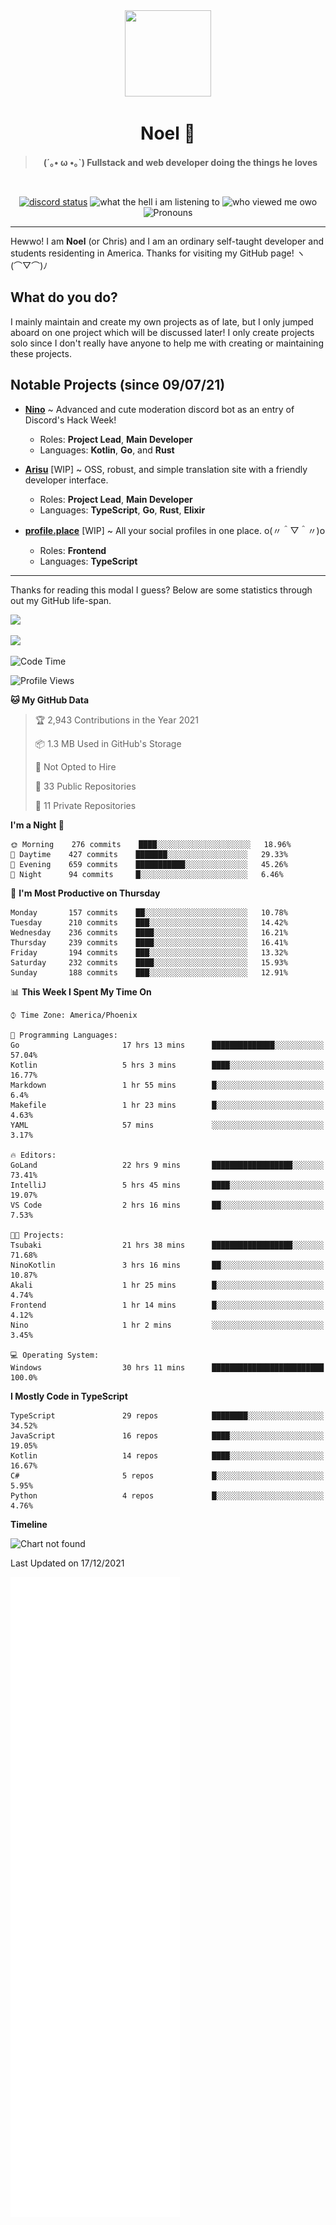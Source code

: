 <div align='center'>
  <div align='center'>
    <img
      src='https://cdn.floofy.dev/art/icons/icon_cinnamonserval.png'
      width='138'
      height='138'
    />
  </div>
  <h1>Noel 🐾</h1>
  <blockquote><strong>(´｡• ω •｡`) Fullstack and web developer doing the things he loves</strong></blockquote>

  <br />

  <a href='https://discord.com/users/280158289667555328' target='_blank'><img alt="discord status" src="https://dev.discordprofiles.me/badge/status/280158289667555328" /></a>
  <img alt="what the hell i am listening to" src="https://dev.discordprofiles.me/badge/spotify/280158289667555328" />
  <img alt="who viewed me owo" src="https://komarev.com/ghpvc/?username=auguwu" />
  <img alt='Pronouns' src='https://img.shields.io/endpoint?url=https://pronoundb.org/shields/6004d014406af11e4593a013' />
</div>

<hr />

Hewwo! I am **Noel** (or Chris) and I am an ordinary self-taught developer and students residenting in America. Thanks for visiting my GitHub page! ヽ(⌒▽⌒)ﾉ

## What do you do?
I mainly maintain and create my own projects as of late, but I only jumped aboard on one project which will be discussed later! I only create projects
solo since I don't really have anyone to help me with creating or maintaining these projects.

## Notable Projects (since 09/07/21)
- [**Nino**](https://nino.sh) ~ Advanced and cute moderation discord bot as an entry of Discord's Hack Week!
  - Roles: **Project Lead**, **Main Developer**
  - Languages: **Kotlin**, **Go**, and **Rust**

- [**Arisu**](https://arisu.land) [WIP] ~ OSS, robust, and simple translation site with a friendly developer interface.
  - Roles: **Project Lead**, **Main Developer**
  - Languages: **TypeScript**, **Go**, **Rust**, **Elixir**

- [**profile.place**](https://profile.place) [WIP] ~ All your social profiles in one place. o(〃＾▽＾〃)o
  - Roles: **Frontend**
  - Languages: **TypeScript**

---

Thanks for reading this modal I guess? Below are some statistics through out my GitHub life-span.

![](https://github-readme-stats.vercel.app/api?username=auguwu&count_private=true&show_icons=true&theme=gruvbox)

![](https://github-readme-stats.vercel.app/api/top-langs/?username=auguwu&layout=compact&theme=gruvbox)

<!--START_SECTION:waka-->
![Code Time](http://img.shields.io/badge/Code%20Time-2%2C513%20hrs%2014%20mins-blue)

![Profile Views](http://img.shields.io/badge/Profile%20Views-7-blue)

**🐱 My GitHub Data** 

> 🏆 2,943 Contributions in the Year 2021
 > 
> 📦 1.3 MB Used in GitHub's Storage 
 > 
> 🚫 Not Opted to Hire
 > 
> 📜 33 Public Repositories 
 > 
> 🔑 11 Private Repositories  
 > 
**I'm a Night 🦉** 

```text
🌞 Morning    276 commits    ████░░░░░░░░░░░░░░░░░░░░░   18.96% 
🌆 Daytime    427 commits    ███████░░░░░░░░░░░░░░░░░░   29.33% 
🌃 Evening    659 commits    ███████████░░░░░░░░░░░░░░   45.26% 
🌙 Night      94 commits     █░░░░░░░░░░░░░░░░░░░░░░░░   6.46%

```
📅 **I'm Most Productive on Thursday** 

```text
Monday       157 commits    ██░░░░░░░░░░░░░░░░░░░░░░░   10.78% 
Tuesday      210 commits    ███░░░░░░░░░░░░░░░░░░░░░░   14.42% 
Wednesday    236 commits    ████░░░░░░░░░░░░░░░░░░░░░   16.21% 
Thursday     239 commits    ████░░░░░░░░░░░░░░░░░░░░░   16.41% 
Friday       194 commits    ███░░░░░░░░░░░░░░░░░░░░░░   13.32% 
Saturday     232 commits    ████░░░░░░░░░░░░░░░░░░░░░   15.93% 
Sunday       188 commits    ███░░░░░░░░░░░░░░░░░░░░░░   12.91%

```


📊 **This Week I Spent My Time On** 

```text
⌚︎ Time Zone: America/Phoenix

💬 Programming Languages: 
Go                       17 hrs 13 mins      ██████████████░░░░░░░░░░░   57.04% 
Kotlin                   5 hrs 3 mins        ████░░░░░░░░░░░░░░░░░░░░░   16.77% 
Markdown                 1 hr 55 mins        █░░░░░░░░░░░░░░░░░░░░░░░░   6.4% 
Makefile                 1 hr 23 mins        █░░░░░░░░░░░░░░░░░░░░░░░░   4.63% 
YAML                     57 mins             ░░░░░░░░░░░░░░░░░░░░░░░░░   3.17%

🔥 Editors: 
GoLand                   22 hrs 9 mins       ██████████████████░░░░░░░   73.41% 
IntelliJ                 5 hrs 45 mins       ████░░░░░░░░░░░░░░░░░░░░░   19.07% 
VS Code                  2 hrs 16 mins       ██░░░░░░░░░░░░░░░░░░░░░░░   7.53%

🐱‍💻 Projects: 
Tsubaki                  21 hrs 38 mins      ██████████████████░░░░░░░   71.68% 
NinoKotlin               3 hrs 16 mins       ██░░░░░░░░░░░░░░░░░░░░░░░   10.87% 
Akali                    1 hr 25 mins        █░░░░░░░░░░░░░░░░░░░░░░░░   4.74% 
Frontend                 1 hr 14 mins        █░░░░░░░░░░░░░░░░░░░░░░░░   4.12% 
Nino                     1 hr 2 mins         ░░░░░░░░░░░░░░░░░░░░░░░░░   3.45%

💻 Operating System: 
Windows                  30 hrs 11 mins      █████████████████████████   100.0%

```

**I Mostly Code in TypeScript** 

```text
TypeScript               29 repos            ████████░░░░░░░░░░░░░░░░░   34.52% 
JavaScript               16 repos            ████░░░░░░░░░░░░░░░░░░░░░   19.05% 
Kotlin                   14 repos            ████░░░░░░░░░░░░░░░░░░░░░   16.67% 
C#                       5 repos             █░░░░░░░░░░░░░░░░░░░░░░░░   5.95% 
Python                   4 repos             █░░░░░░░░░░░░░░░░░░░░░░░░   4.76%

```


**Timeline**

![Chart not found](https://raw.githubusercontent.com/auguwu/auguwu/master/charts/bar_graph.png) 


 Last Updated on 17/12/2021
<!--END_SECTION:waka-->

![](./github-metrics.svg)
